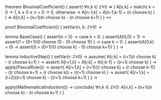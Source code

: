 theorem BinomialCoefficient() {
  assert(
    ∀n,k ∈ ℤ≥0 ⇒ (
      A[n,k] = match(
        k = 0 → 1,
        k ≠ 0 ∧ n = 0 → 0,
        otherwise → A[n-1,k] + A[n-1,k-1] + (n choose k)
      )
    ) ⇒ A[n,k] = (n+1)(n choose k) - (n choose k+1)
  )
} ↔

proof BinomialCoefficient() {
  setVar(n, k: ℤ≥0) →
  
  lemma BaseCase() {
    assert(n = 0) →
    case k = 0: {
      assert(A[0,0] = 1) →
      assert(1 = (0+1)(0 choose 0) - (0 choose 1))
    } →
    case k > 0: {
      assert(A[0,k] = 0) →
      assert(0 = (0+1)(0 choose k) - (0 choose k+1))
    }
  } →

  lemma InductiveStep() {
    setVar(r: ℤ≥0) →
    assume(
      A[r,k] = (r+1)(r choose k) - (r choose k+1)
    ) →
    assert(
      A[r+1,k] = A[r,k] + A[r,k-1] + ((r+1) choose k)
    ) →
    apply(PascalRule()) →
    assert(
      A[r+1,k] = (r+1)((r choose k) + (r choose k-1)) - 
                 ((r choose k+1) + (r choose k)) + 
                 ((r+1) choose k)
    ) →
    assert(
      A[r+1,k] = (r+2)((r+1) choose k) - ((r+1) choose k+1)
    )
  } →

  apply(MathematicalInduction()) →
  conclude(
    ∀n,k ∈ ℤ≥0: A[n,k] = (n+1)(n choose k) - (n choose k+1)
  )
}